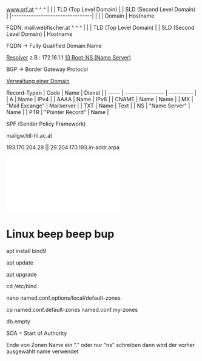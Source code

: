 
www.orf.at 
   ^   ^   ^
    |    |     | TLD (Top Level Domain)
    |    | SLD (Second Level Domain)
    |    |---------------------------------|
    |                            |
    |                      Domain
    | Hostname

FQDN: mail.webfischer.at
			   ^      ^           ^
                |       |             | TLD (Top Level Domain)
                |       | SLD (Second Level Domain)
                | Hostname

FQDN -> Fully Qualified Domain Name

<u>Resolver</u> z.B.: 172.16.1.1
[13 Root-NS (Name Server)](https://root-servers.org/)

BGP -> Border Gateway Protocol

<u>Verwaltung einer Domain</u>

Record-Typen
| Code  | Name             | Dienst     |
| ----- | ---------------- | ---------- |
| A     | Name             | IPv4       |
| AAAA  | Name             | IPv6       |
| CNAME | Name             | Name       |
| MX    | "Mail Excange"   | Mailserver |
| TXT   | Name             | Text       |
| NS    | "Name Server"    | Name       |
| PTR   | "Pointer Record" | Name       | 

SPF (Sender Policy Framework)

mailgw.htl-hl.ac.at

193.170.204.29
  ||
  29.204.170.193.in-addr.arpa

![DNS PDF](09-DNS.pdf)


# Linux beep beep bup

apt install bind9

apt update

apt upgrade

cd /etc/bind

nano named.conf.options/local/default-zones

cp named.conf.default-zones named.conf.my-zones

db.empty

SOA = Start of Authority

Ende von Zonen Name ein "." oder nur "ns" schreiben dann wird der vorher ausgewählt name verwendet